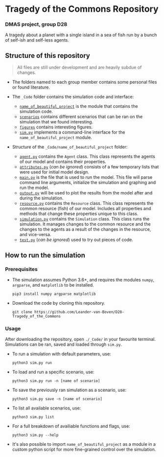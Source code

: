 # Tragedy of the Commons Repository
### DMAS project, group D28

A tragedy about a planet with a single island in a sea of fish run by a bunch of self-ish and self-less agents.

## Structure of this repository
> All files are still under development and are heavily subdue of changes.

* The folders named to each group member contains some personal files or found literature.

* The `_Code` folder contains the simulation code and interface:
  - [`name_of_beautiful_project`](https://github.com/Leander-van-Boven/D28-Tragedy_of_the_Commons/tree/master/_Code/name_of_beautiful_project) is the module that contains the simulation code. 
  - [`scenarios`](https://github.com/Leander-van-Boven/D28-Tragedy_of_the_Commons/tree/master/_Code/scenarios) contains different scenarios that can be ran on the simulation that we found interesting. 
  - [`figures`](https://github.com/Leander-van-Boven/D28-Tragedy_of_the_Commons/tree/master/_Code/figures) contains interesting figures.
  - [`sim.py`](https://github.com/Leander-van-Boven/D28-Tragedy_of_the_Commons/blob/master/_Code/sim.py) implements a command-line interface for the `name_of_beautiful_project` module.

* Structure of the `_Code/name_of_beautiful_project` folder:
  - [`agent.py`](https://github.com/Leander-van-Boven/D28-Tragedy_of_the_Commons/blob/master/_Code/name_of_beautiful_project/agent.py) contains the `Agent` class. This class represents the agents of our model and contains their properties. 
  - [`attributes.py`](https://github.com/Leander-van-Boven/D28-Tragedy_of_the_Commons/blob/master/_Code/name_of_beautiful_project/attributes.py) (_can be ignored_) consists of a few temporary lists that were used for initial model design. 
  - [`main.py`](https://github.com/Leander-van-Boven/D28-Tragedy_of_the_Commons/blob/master/_Code/name_of_beautiful_project/main.py) is the file that is used to run the model. This file will parse command line arguments, initialize the simulation and graphing and run the model.
  - [`output.py`](https://github.com/Leander-van-Boven/D28-Tragedy_of_the_Commons/blob/master/_Code/name_of_beautiful_project/output.py) will be used to plot the results from the model after and during the simulation.
  - [`resource.py`](https://github.com/Leander-van-Boven/D28-Tragedy_of_the_Commons/blob/master/_Code/name_of_beautiful_project/resource.py) contains the `Resource` class. This class represents the common resource (fish) of our model. Includes all properties and methods that change these properties unique to this class.
  - [`simulation.py`](https://github.com/Leander-van-Boven/D28-Tragedy_of_the_Commons/blob/master/_Code/name_of_beautiful_project/simulation.py) contains the `Simulation` class. This class runs the simulation. It manages changes to the common resource and the changes to the agents as a result of the changes in the resource, and vice-versa.
  - [`test.py`](https://github.com/Leander-van-Boven/D28-Tragedy_of_the_Commons/blob/master/_Code/name_of_beautiful_project/test.py) (_can be ignored_) used to try out pieces of code.



## How to run the simulation
### Prerequisites
* The simulation assumes Python 3.6+, and requires the modules `numpy`, `argparse`, and `matplotlib` to be installed.
  ```
  pip3 install numpy argparse matplotlib
  ``` 
* Download the code by cloning this repository.
  ```
  git clone https://github.com/Leander-van-Boven/D28-Tragedy_of_the_Commons
  ```
### Usage
After downloading the repository, open `./_Code/` in your favourite terminal. Simulations can be ran, saved and loaded through `sim.py`. 

* To run a simulation with default parameters, use: 
  ```
  python3 sim.py run
  ```

* To load and run a specific scenario, use:
  ```
  python3 sim.py run -n [name of scenario]
  ```

* To save the previously ran simulation as a scenario, use:
  ```
  python3 sim.py save -n [name of scenario]
  ```

* To list all available scenarios, use:
  ```
  python3 sim.py list
  ```

* For a full breakdown of availiable functions and flags, use:
  ```
  python3 sim.py --help
  ```

* It's also possible to import `name_of_beautiful_project` as a module in a custom python script for more fine-grained control over the simulation.